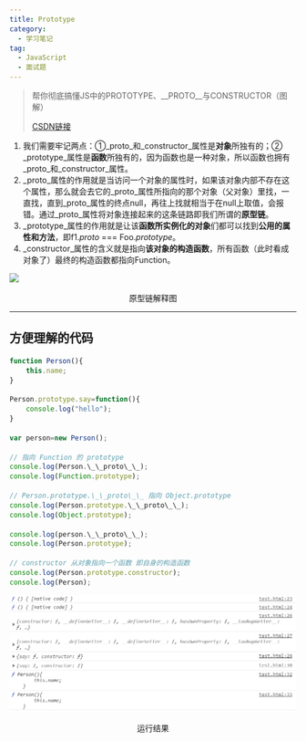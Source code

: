 ```yaml
---
title: Prototype
category:
  - 学习笔记
tag:
  - JavaScript
  - 面试题
---
```

> 帮你彻底搞懂JS中的PROTOTYPE、\_\_PROTO\_\_与CONSTRUCTOR（图解）
> 
> [CSDN链接](https://blog.csdn.net/cc18868876837/article/details/81211729)

1.  我们需要牢记两点：①_proto_和_constructor_属性是**对象**所独有的；② _prototype_属性是**函数**所独有的，因为函数也是一种对象，所以函数也拥有_proto_和_constructor_属性。
2.  _proto_属性的作用就是当访问一个对象的属性时，如果该对象内部不存在这个属性，那么就会去它的_proto_属性所指向的那个对象（父对象）里找，一直找，直到_proto_属性的终点null，再往上找就相当于在null上取值，会报错。通过_proto_属性将对象连接起来的这条链路即我们所谓的**原型链**。
3.  _prototype_属性的作用就是让该**函数所实例化的对象**们都可以找到**公用的属性和方法**，即f1._proto_ === Foo._prototype_。
4.  _constructor_属性的含义就是指向**该对象的构造函数**，所有函数（此时看成对象了）最终的构造函数都指向Function。

![](https://img-blog.csdnimg.cn/20190311194017886.png?x-oss-process=image/watermark,type_ZmFuZ3poZW5naGVpdGk,shadow_10,text_aHR0cHM6Ly9ibG9nLmNzZG4ubmV0L2NjMTg4Njg4NzY4Mzc=,size_16,color_FFFFFF,t_70#pic_center)

<p style="text-align: center;">原型链解释图</p>

* * *

## 方便理解的代码

```javascript
function Person(){
	this.name;
}

Person.prototype.say=function(){
	console.log("hello");
}

var person=new Person();

// 指向 Function 的 prototype
console.log(Person.\_\_proto\_\_);
console.log(Function.prototype);

// Person.prototype.\_\_proto\_\_ 指向 Object.prototype
console.log(Person.prototype.\_\_proto\_\_);  
console.log(Object.prototype);

console.log(person.\_\_proto\_\_);
console.log(Person.prototype);

// constructor 从对象指向一个函数 即自身的构造函数
console.log(Person.prototype.constructor);  
console.log(Person);
```

![](./img/prototype.png)

<p style="text-align: center;">运行结果</p>